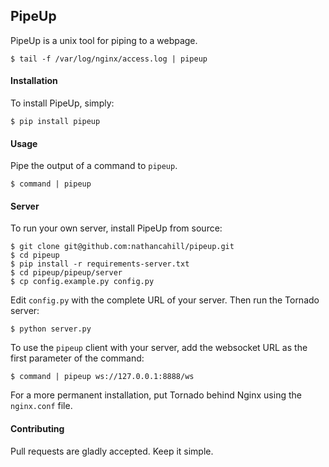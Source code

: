 ## PipeUp

PipeUp is a unix tool for piping to a webpage.

```
$ tail -f /var/log/nginx/access.log | pipeup
```

#### Installation

To install PipeUp, simply:

```
$ pip install pipeup
```

#### Usage

Pipe the output of a command to `pipeup`.

```
$ command | pipeup
```

#### Server

To run your own server, install PipeUp from source:

```
$ git clone git@github.com:nathancahill/pipeup.git
$ cd pipeup
$ pip install -r requirements-server.txt
$ cd pipeup/pipeup/server
$ cp config.example.py config.py
```

Edit `config.py` with the complete URL of your server. Then run the Tornado server:

```
$ python server.py
```

To use the `pipeup` client with your server, add the websocket URL as the first parameter of the command:

```
$ command | pipeup ws://127.0.0.1:8888/ws
```

For a more permanent installation, put Tornado behind Nginx using the `nginx.conf` file.

#### Contributing

Pull requests are gladly accepted. Keep it simple.
